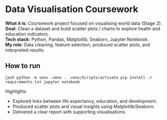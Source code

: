﻿# Data Visualisation Coursework

**What it is:** Coursework project focused on visualising world data (Stage 2).  
**Goal:** Clean a dataset and build scatter plots / charts to explore health and education indicators.  
**Tech stack:** Python, Pandas, Matplotlib, Seaborn, Jupyter Notebook.  
**My role:** Data cleaning, feature selection, produced scatter plots, and interpreted results.

## How to run
`ash
python -m venv .venv
. .venv/Scripts/activate
pip install -r requirements.txt
jupyter notebook
`

Highlights

* Explored links between life expectancy, education, and development.
* Produced scatter plots and visual insights using Matplotlib/Seaborn.
* Delivered a clear report with supporting visualisations.

